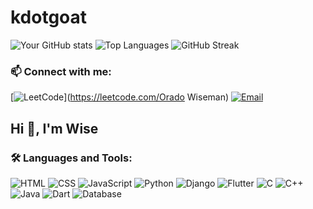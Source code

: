 # kdotgoat
![Your GitHub stats](https://github-readme-stats.vercel.app/api?username=kdotgoat&show_icons=true&theme=dark)
![Top Languages](https://github-readme-stats.vercel.app/api/top-langs/?username=kdotgoat&layout=compact&theme=dark)
![GitHub Streak](https://github-readme-streak-stats.herokuapp.com/?user=kdotgoat&theme=dark)
### 📫 Connect with me:


[![LeetCode](https://img.shields.io/badge/LeetCode-FFA116?style=for-the-badge&logo=leetcode&logoColor=black)](https://leetcode.com/Orado Wiseman)
[![Email](https://img.shields.io/badge/Email-D14836?style=for-the-badge&logo=gmail&logoColor=white)](mailto:wisem9086@gmail.com)


## Hi 👋, I'm Wise


### 🛠️ Languages and Tools:
![HTML](https://img.shields.io/badge/HTML5-orange?style=flat-square&logo=html5)
![CSS](https://img.shields.io/badge/CSS3-blue?style=flat-square&logo=css3)
![JavaScript](https://img.shields.io/badge/JavaScript-yellow?style=flat-square&logo=javascript)
![Python](https://img.shields.io/badge/Python-blue?style=flat-square&logo=python)
![Django](https://img.shields.io/badge/Django-092E20?style=flat-square&logo=django&logoColor=white)
![Flutter](https://img.shields.io/badge/Flutter-02569B?style=flat-square&logo=flutter&logoColor=white)
![C](https://img.shields.io/badge/C-00599C?style=flat-square&logo=c&logoColor=white)
![C++](https://img.shields.io/badge/C%2B%2B-00599C?style=flat-square&logo=c%2B%2B&logoColor=white)
![Java](https://img.shields.io/badge/Java-007396?style=flat-square&logo=java&logoColor=white)
![Dart](https://img.shields.io/badge/Dart-0175C2?style=flat-square&logo=dart&logoColor=white)
![Database](https://img.shields.io/badge/Database-003545?style=flat-square&logo=postgresql&logoColor=white)





